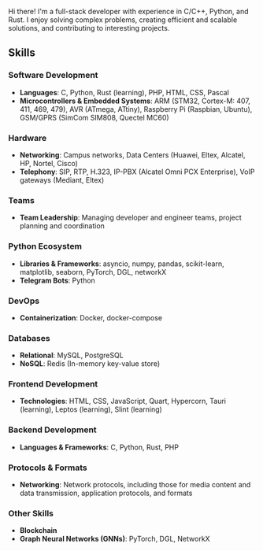 Hi there! I'm a full-stack developer with experience in C/C++, Python, and Rust. I enjoy solving complex problems, creating efficient and scalable solutions, and contributing to interesting projects.

## Skills

### Software Development
- **Languages**: C, Python, Rust (learning), PHP, HTML, CSS, Pascal
- **Microcontrollers & Embedded Systems**: ARM (STM32, Cortex-M: 407, 411, 469, 479), AVR (ATmega, ATtiny), Raspberry Pi (Raspbian, Ubuntu), GSM/GPRS (SimCom SIM808, Quectel MC60)

### Hardware
- **Networking**: Campus networks, Data Centers (Huawei, Eltex, Alcatel, HP, Nortel, Cisco)
- **Telephony**: SIP, RTP, H.323, IP-PBX (Alcatel Omni PCX Enterprise), VoIP gateways (Mediant, Eltex)

### Teams
- **Team Leadership**: Managing developer and engineer teams, project planning and coordination

### Python Ecosystem
- **Libraries & Frameworks**: asyncio, numpy, pandas, scikit-learn, matplotlib, seaborn, PyTorch, DGL, networkX
- **Telegram Bots**: Python

### DevOps
- **Containerization**: Docker, docker-compose

### Databases
- **Relational**: MySQL, PostgreSQL
- **NoSQL**: Redis (In-memory key-value store)

### Frontend Development
- **Technologies**: HTML, CSS, JavaScript, Quart, Hypercorn, Tauri (learning), Leptos (learning), Slint (learning)

### Backend Development
- **Languages & Frameworks**: C, Python, Rust, PHP

### Protocols & Formats
- **Networking**: Network protocols, including those for media content and data transmission, application protocols, and formats

### Other Skills
- **Blockchain**
- **Graph Neural Networks (GNNs)**: PyTorch, DGL, NetworkX


<!---
xvi-xv-xii-ix-xxii-ix-xiv/xvi-xv-xii-ix-xxii-ix-xiv is a ✨ special ✨ repository because its `README.md` (this file) appears on your GitHub profile.
You can click the Preview link to take a look at your changes.
--->
